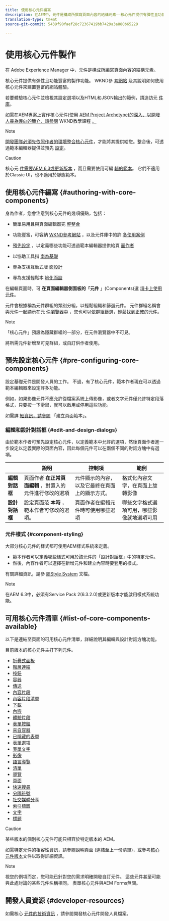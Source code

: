 ```yaml
---
title: 使用核心元件編寫
description: 在AEM中，元件是構成所撰寫頁面內容的結構元素——核心元件提供有彈性且功能豐富的製作功能。
translation-type: tm+mt
source-git-commit: 5439f90faef28c72367419bb7429a3a880b65229

---
```



# 使用核心元件製作

在 Adobe Experience Manager 中，元件是構成所編寫頁面內容的結構元素。

核心元件提供有彈性且功能豐富的製作功能。 WKND參 [考網站](https://wknd.site) 及其說明如何使用核心元件來建置豐富的網站體驗。

若要體驗核心元件並檢視其設定選項以及HTML和JSON輸出的範例，請造訪元 [件庫](https://adobe.com/go/aem_cmp_library)。

如需在AEM專案上實作核心元件(使用 [AEM Project Archetype)的深入、以開發人員為導向的簡介，請參閱](overview.md) WKND教學課程 [。](https://docs.adobe.com/content/help/en/experience-manager-learn/getting-started-wknd-tutorial-develop/overview.html)

>[!NOTE]
>
>[開發團隊必須先依照作者的環境整合核心元件](using.md)，才能將其提供給您。整合後，可透過範本編輯器提供並預先 [設定](https://docs.adobe.com/content/help/en/experience-manager-cloud-service/sites/authoring/features/templates.html)。

>[!CAUTION]
>
>核心元 [件需要AEM 6.3或更新版本](versions.md) ，而且需要使用可編 [輯的範本](https://docs.adobe.com/content/help/en/experience-manager-cloud-service/sites/authoring/features/templates.html)。 它們不適用於Classic UI，也不適用於靜態範本。

## 使用核心元件編寫 {#authoring-with-core-components}

身為作者，您會注意到核心元件的幾項優點，包括：

* 簡單易用且與頁面編輯器完 [整整合](https://docs.adobe.com/content/help/en/experience-manager-cloud-service/sites/authoring/fundamentals/editing-content.html)

* 功能豐富，可容納 [WKND參考網站](https://wknd.site) ，以及元件庫中的許 [多使用案例](https://adobe.com/go/aem_cmp_library)

* [預先設定](#pre-configuring-core-components) ，以定義哪些功能可透過範本編輯器提供給頁 [面作者](https://docs.adobe.com/content/help/en/experience-manager-cloud-service/sites/authoring/features/templates.html)

* 以協助工具指 [南為基礎](https://docs.adobe.com/content/help/en/experience-manager-cloud-service/sites/authoring/fundamentals/accessible-content.html)

* 專為支援互動式版 [面設計](https://docs.adobe.com/content/help/en/experience-manager-cloud-service/sites/authoring/features/responsive-layout.html)

* 專為支援輕鬆本 [地化而設](localization.md)

在編輯頁面時，可 **在頁面編輯器側面板的「元件** 」(Components)選 [項卡上使用元件](https://docs.adobe.com/content/help/en/experience-manager-cloud-service/sites/authoring/fundamentals/editing-content.html)。

元件會根據稱為元件群組的類別分組，以輕鬆組織和篩選元件。 元件群組名稱會與元件一起顯示在元 [件瀏覽器中](https://docs.adobe.com/content/help/en/experience-manager-cloud-service/sites/authoring/fundamentals/editing-content.html) ，您也可以依群組篩選，輕鬆找到正確的元件。

>[!NOTE]
>
>「核心元件」預設為隱藏群組的一部分，在元件瀏覽器中不可見。
>
>將所需元件新增至可見群組，或自訂供作者使用。

## 預先設定核心元件 {#pre-configuring-core-components}

設定基礎元件是開發人員的工作。 不過，有了核心元件，範本作者現在可以透過範本編輯器來設定許多功能。

例如，如果影像元件不應允許從檔案系統上傳影像，或者文字元件僅允許特定段落格式，只要按一下滑鼠，就可以啟用或停用這些功能。

如需詳 [細資訊，請參閱](https://docs.adobe.com/content/help/en/experience-manager-cloud-service/sites/authoring/features/templates.html) 「建立頁面範本」。

### 編輯和設計對話框 {#edit-and-design-dialogs}

由於範本作者可預先設定核心元件，以定義範本中允許的選項，然後頁面作者進一步設定以定義實際的頁面內容，因此每個元件可以在兩個不同的對話方塊中有選項。

|  | 說明 | 控制項 | 範例 |
|--- |--- |--- |--- |
| **編輯對話框** | 頁面作者 **在正常頁面編輯** ，對置入的元件進行修改的選項 | 元件顯示的內容，以及它最終在頁面上的顯示方式。 | 格式化內容文字，在頁面上旋轉影像 |
| **設計對話框** | 設定頁面范 **本時** ，範本作者可修改的選項。 | 頁面作者在編輯元件時可使用哪些選項 | 哪些文字格式選項可用，哪些影像就地選項可用 |

### 元件樣式 {#component-styling}

大部分核心元件的樣式都可使用AEM樣式系統來定義。

* 範本作者可以定義哪些樣式可用於該元件的「設計對話框」中的特定元件。
* 然後，內容作者可以選擇在新增元件和建立內容時要套用的樣式。

有關詳細資訊，請參 [閱Style System](https://docs.adobe.com/content/help/en/experience-manager-cloud-service/sites/authoring/features/style-system.html) 文檔。

>[!NOTE]
>
>在AEM 6.3中，必須有Service Pack 2(6.3.2.0)或更新版本才能啟用樣式系統功能。

## 可用核心元件清單 {#list-of-core-components-available}

以下是連結至頁面的可用核心元件清單，詳細說明其編輯與設計對話方塊功能。

目前版本的核心元件主打下列元件。

* [折疊式面板](accordion.md)
* [階層連結](breadcrumb.md)
* [按鈕](button.md)
* [容器](container.md)
* [傳送](carousel.md)
* [內容片段](content-fragment-component.md)
* [內容片段清單](content-fragment-list.md)
* [下載](download.md)
* [內嵌](embed.md)
* [體驗片段](experience-fragment.md)
* [表單按鈕](form-button.md)
* [來自容器](form-container.md)
* [已隱藏的表單](form-hidden.md)
* [表單選項](form-options.md)
* [表單文字](form-text.md)
* [影像](image.md)
* [語言導覽](language-navigation.md)
* [清單](list.md)
* [導覽](navigation.md)
* [頁面](page.md)
* [快速搜尋](quick-search.md)
* [分隔符號](separator.md)
* [社交媒體分享](sharing.md)
* [索引標籤](tabs.md)
* [文字](text.md)
* [標題](title.md)

>[!CAUTION]
>
>某些版本的個別核心元件可能只相容於特定版本的 AEM。
>
>如需特定元件的相容性資訊，請參閱說明頁面 (連結至上一份清單)，或參考[核心元件版本](versions.md)文件以取得詳細資訊。

>[!NOTE]
>
>視您的例項而定，您可能已針對您的需求明確開發自訂元件。 這些元件甚至可能與此處討論的某些元件名稱相同。
>表單核心元件與AEM Forms無關。

## 開發人員資源 {#developer-resources}

如需核心 [元件的技術資訊](developing.md) ，請參閱開發核心元件開發人員檔案。
